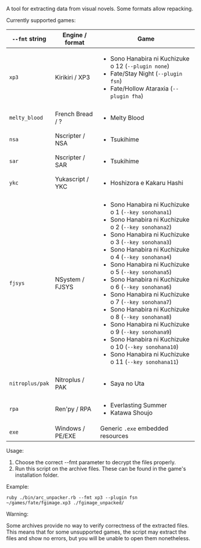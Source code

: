 A tool for extracting data from visual novels.
Some formats allow repacking.

Currently supported games:

`--fmt` string  | Engine / format   | Game
--------------- | ----------------- | --------
`xp3`           | Kirikiri / XP3    | <ul><li>Sono Hanabira ni Kuchizuke o 12 (`--plugin none`)<li>Fate/Stay Night (`--plugin fsn`)<li>Fate/Hollow Ataraxia (`--plugin fha`)
`melty_blood`   | French Bread / ?  | <ul><li>Melty Blood
`nsa`           | Nscripter / NSA   | <ul><li>Tsukihime
`sar`           | Nscripter / SAR   | <ul><li>Tsukihime
`ykc`           | Yukascript / YKC  | <ul><li>Hoshizora e Kakaru Hashi
`fjsys`         | NSystem / FJSYS   | <ul><li>Sono Hanabira ni Kuchizuke o 1 (`--key sonohana1`)<li>Sono Hanabira ni Kuchizuke o 2 (`--key sonohana2`)<li>Sono Hanabira ni Kuchizuke o 3 (`--key sonohana3`)<li>Sono Hanabira ni Kuchizuke o 4 (`--key sonohana4`)<li>Sono Hanabira ni Kuchizuke o 5 (`--key sonohana5`)<li>Sono Hanabira ni Kuchizuke o 6 (`--key sonohana6`)<li>Sono Hanabira ni Kuchizuke o 7 (`--key sonohana7`)<li>Sono Hanabira ni Kuchizuke o 8 (`--key sonohana8`)<li>Sono Hanabira ni Kuchizuke o 9 (`--key sonohana9`)<li>Sono Hanabira ni Kuchizuke o 10 (`--key sonohana10`)<li>Sono Hanabira ni Kuchizuke o 11 (`--key sonohana11`)
`nitroplus/pak` | Nitroplus / PAK   | <ul><li>Saya no Uta
`rpa`           | Ren'py / RPA      | <ul><li>Everlasting Summer<li>Katawa Shoujo
`exe`           | Windows / PE/EXE  | Generic `.exe` embedded resources

Usage:

1. Choose the correct --fmt parameter to decrypt the files properly.
2. Run this script on the archive files. These can be found in the game's
   installation folder.

Example:

    ruby ./bin/arc_unpacker.rb --fmt xp3 --plugin fsn ~/games/fate/fgimage.xp3 ./fgimage_unpacked/

Warning:

Some archives provide no way to verify correctness of the extracted files. This
means that for some unsupported games, the script may extract the files and
show no errors, but you will be unable to open them nonetheless.
